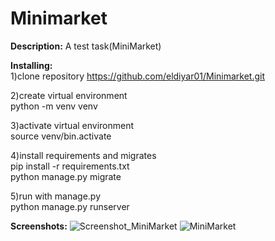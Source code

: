 # Minimarket
**Description:** 
A test task(MiniMarket)


**Installing:**  
1)clone repository
https://github.com/eldiyar01/Minimarket.git

2)create virtual environment  
python -m venv venv  

3)activate virtual environment  
source venv/bin.activate  

4)install requirements and migrates  
pip install -r requirements.txt  
python manage.py migrate  

5)run with manage.py  
python manage.py runserver

**Screenshots:**
![Screenshot_MiniMarket](https://user-images.githubusercontent.com/49130964/109774804-f113a800-7c2a-11eb-80b9-bf545d07a112.png)
![MiniMarket](https://user-images.githubusercontent.com/49130964/109774935-0e487680-7c2b-11eb-9b4e-4dfe0ae402e9.png)

